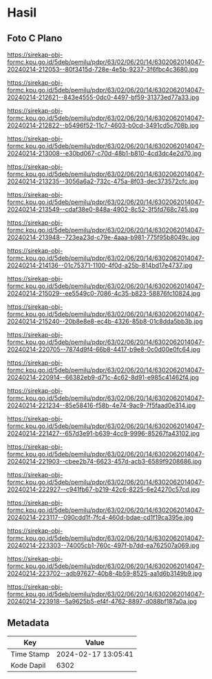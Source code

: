 # Hasil

## Foto C Plano

https://sirekap-obj-formc.kpu.go.id/5deb/pemilu/pdpr/63/02/06/20/14/6302062014047-20240214-212053--80f3415d-728e-4e5b-9237-3f6fbc4c3680.jpg

https://sirekap-obj-formc.kpu.go.id/5deb/pemilu/pdpr/63/02/06/20/14/6302062014047-20240214-212621--843e4555-0dc0-4497-bf59-31373ed77a33.jpg

https://sirekap-obj-formc.kpu.go.id/5deb/pemilu/pdpr/63/02/06/20/14/6302062014047-20240214-212822--b5496f52-11c7-4603-b0cd-3491cd5c708b.jpg

https://sirekap-obj-formc.kpu.go.id/5deb/pemilu/pdpr/63/02/06/20/14/6302062014047-20240214-213008--e30bd067-c70d-48b1-b810-4cd3dc4e2d70.jpg

https://sirekap-obj-formc.kpu.go.id/5deb/pemilu/pdpr/63/02/06/20/14/6302062014047-20240214-213235--3056a6a2-732c-475a-8f03-dec373572cfc.jpg

https://sirekap-obj-formc.kpu.go.id/5deb/pemilu/pdpr/63/02/06/20/14/6302062014047-20240214-213549--cdaf38e0-848a-4902-8c52-3f5fd768c745.jpg

https://sirekap-obj-formc.kpu.go.id/5deb/pemilu/pdpr/63/02/06/20/14/6302062014047-20240214-213948--723ea23d-c79e-4aaa-b981-775f95b8049c.jpg

https://sirekap-obj-formc.kpu.go.id/5deb/pemilu/pdpr/63/02/06/20/14/6302062014047-20240214-214136--01c75371-1100-4f0d-a25b-814bd17e4737.jpg

https://sirekap-obj-formc.kpu.go.id/5deb/pemilu/pdpr/63/02/06/20/14/6302062014047-20240214-215029--ee5549c0-7086-4c35-b823-58876fc10824.jpg

https://sirekap-obj-formc.kpu.go.id/5deb/pemilu/pdpr/63/02/06/20/14/6302062014047-20240214-215240--20b8e8e8-ec4b-4326-85b8-01c8dda5bb3b.jpg

https://sirekap-obj-formc.kpu.go.id/5deb/pemilu/pdpr/63/02/06/20/14/6302062014047-20240214-220705--7874d9f4-66b8-4417-b9e8-0c0d00e0fc64.jpg

https://sirekap-obj-formc.kpu.go.id/5deb/pemilu/pdpr/63/02/06/20/14/6302062014047-20240214-220914--66382eb9-d71c-4c62-8d91-e985c41462f4.jpg

https://sirekap-obj-formc.kpu.go.id/5deb/pemilu/pdpr/63/02/06/20/14/6302062014047-20240214-221234--85e58416-f58b-4e74-9ac9-7f5faad0e314.jpg

https://sirekap-obj-formc.kpu.go.id/5deb/pemilu/pdpr/63/02/06/20/14/6302062014047-20240214-221427--657d3e91-b639-4cc9-9996-85267fa43102.jpg

https://sirekap-obj-formc.kpu.go.id/5deb/pemilu/pdpr/63/02/06/20/14/6302062014047-20240214-221903--cbee2b74-6623-457d-acb3-6589f9208686.jpg

https://sirekap-obj-formc.kpu.go.id/5deb/pemilu/pdpr/63/02/06/20/14/6302062014047-20240214-222927--c941fb67-b219-42c6-8225-6e24270c57cd.jpg

https://sirekap-obj-formc.kpu.go.id/5deb/pemilu/pdpr/63/02/06/20/14/6302062014047-20240214-223117--090cdd1f-7fc4-460d-bdae-cd1f19ca395e.jpg

https://sirekap-obj-formc.kpu.go.id/5deb/pemilu/pdpr/63/02/06/20/14/6302062014047-20240214-223303--74005cb1-760c-497f-b7dd-ea762507a069.jpg

https://sirekap-obj-formc.kpu.go.id/5deb/pemilu/pdpr/63/02/06/20/14/6302062014047-20240214-223702--adb97627-40b8-4b59-8525-aa1d6b3149b9.jpg

https://sirekap-obj-formc.kpu.go.id/5deb/pemilu/pdpr/63/02/06/20/14/6302062014047-20240214-223918--5a9625b5-ef4f-4762-8897-d088bf187a0a.jpg


## Metadata

| Key        | Value               |
| ---------- | ------------------- |
| Time Stamp | 2024-02-17 13:05:41 |
| Kode Dapil | 6302                |



